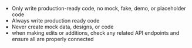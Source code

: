 - Only write production-ready code, no mock, fake, demo, or placeholder code
- Always write production ready code
- Never create mock data, designs, or code
- when making edits or additions, check any related API endpoints and ensure all are properly connected